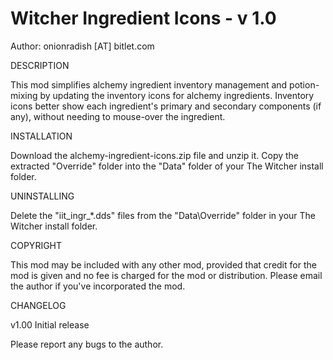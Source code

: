 Witcher Ingredient Icons - v 1.0
==========================================================================

Author: onionradish [AT] bitlet.com


DESCRIPTION 

This mod simplifies alchemy ingredient inventory management and potion-
mixing by updating the inventory icons for alchemy ingredients. Inventory
icons better show each ingredient's primary and secondary components
(if any), without needing to mouse-over the ingredient. 



INSTALLATION

Download the alchemy-ingredient-icons.zip file and unzip it.
Copy the extracted "Override" folder into the "Data" folder
of your The Witcher install folder.


UNINSTALLING

Delete the "iit_ingr_*.dds" files from the "Data\Override"
folder in your The Witcher install folder.
  

COPYRIGHT

This mod may be included with any other mod, provided that credit for 
the mod is given and no fee is charged for the mod or distribution. 
Please email the author if you've incorporated the mod. 


CHANGELOG

v1.00	Initial release

Please report any bugs to the author. 
